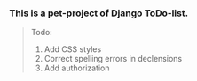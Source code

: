 ### This is a pet-project of Django ToDo-list.

> Todo:
> 1. Add CSS styles
> 2. Correct spelling errors in declensions
> 3. Add authorization